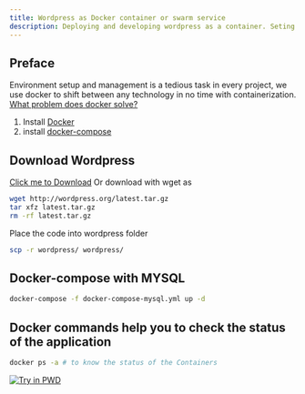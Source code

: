 ```yaml
---
title: Wordpress as Docker container or swarm service
description: Deploying and developing wordpress as a container. Seting up a local wordpress from a app/wordpress directory using Docker Cotainer
---
```


## Preface

Environment setup and management is a tedious task in every project, we use docker to shift between any technology in no time with containerization. [What problem does docker solve?]()

1. Install [Docker](https://docs.docker.com/install/linux/docker-ce/ubuntu/)
2. install [docker-compose](https://docs.docker.com/compose/install/)

## Download Wordpress

[Click me to Download](https://wordpress.org/download/) Or download with wget as

```bash
wget http://wordpress.org/latest.tar.gz
tar xfz latest.tar.gz
rm -rf latest.tar.gz
```
Place the code into wordpress folder

```bash
scp -r wordpress/ wordpress/
```

## Docker-compose with MYSQL

```bash
docker-compose -f docker-compose-mysql.yml up -d
```

## Docker commands help you to check the status of the application

```bash
docker ps -a # to know the status of the Containers
```

[![Try in PWD](https://cdn.rawgit.com/play-with-docker/stacks/cff22438/assets/images/button.png)](http://play-with-docker.com?stack=https://raw.githubusercontent.com/JinnaBalu/wordpress/master/docker-compose-wordpress-mysql.yml)


